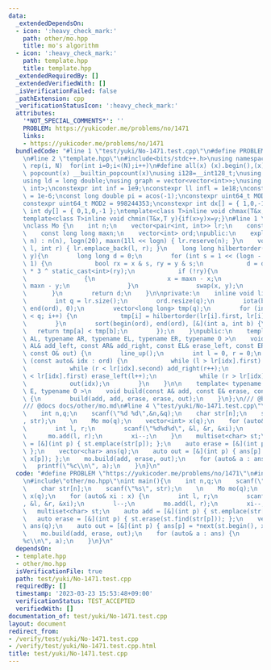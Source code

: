 ```yaml
---
data:
  _extendedDependsOn:
  - icon: ':heavy_check_mark:'
    path: other/mo.hpp
    title: mo's algorithm
  - icon: ':heavy_check_mark:'
    path: template.hpp
    title: template.hpp
  _extendedRequiredBy: []
  _extendedVerifiedWith: []
  _isVerificationFailed: false
  _pathExtension: cpp
  _verificationStatusIcon: ':heavy_check_mark:'
  attributes:
    '*NOT_SPECIAL_COMMENTS*': ''
    PROBLEM: https://yukicoder.me/problems/no/1471
    links:
    - https://yukicoder.me/problems/no/1471
  bundledCode: "#line 1 \"test/yuki/No-1471.test.cpp\"\n#define PROBLEM \"https://yukicoder.me/problems/no/1471\"\
    \n#line 2 \"template.hpp\"\n#include<bits/stdc++.h>\nusing namespace std;\n#define\
    \ rep(i, N)  for(int i=0;i<(N);i++)\n#define all(x) (x).begin(),(x).end()\n#define\
    \ popcount(x) __builtin_popcount(x)\nusing i128=__int128_t;\nusing ll = long long;\n\
    using ld = long double;\nusing graph = vector<vector<int>>;\nusing P = pair<int,\
    \ int>;\nconstexpr int inf = 1e9;\nconstexpr ll infl = 1e18;\nconstexpr ld eps\
    \ = 1e-6;\nconst long double pi = acos(-1);\nconstexpr uint64_t MOD = 1e9 + 7;\n\
    constexpr uint64_t MOD2 = 998244353;\nconstexpr int dx[] = { 1,0,-1,0 };\nconstexpr\
    \ int dy[] = { 0,1,0,-1 };\ntemplate<class T>inline void chmax(T&x,T y){if(x<y)x=y;}\n\
    template<class T>inline void chmin(T&x,T y){if(x>y)x=y;}\n#line 1 \"other/mo.hpp\"\
    \nclass Mo {\n    int n;\n    vector<pair<int, int>> lr;\n    const int logn;\n\
    \    const long long maxn;\n    vector<int> ord;\npublic:\n    explicit Mo(int\
    \ n) : n(n), logn(20), maxn(1ll << logn) { lr.reserve(n); }\n    void add(int\
    \ l, int r) { lr.emplace_back(l, r); }\n    long long hilbertorder(int x, int\
    \ y){\n        long long d = 0;\n        for (int s = 1 << (logn - 1); s; s >>=\
    \ 1) {\n            bool rx = x & s, ry = y & s;\n            d = d << 2 | rx\
    \ * 3 ^ static_cast<int>(ry);\n            if (!ry){\n                if (rx)\n\
    \                {\n                    x = maxn - x;\n                    y =\
    \ maxn - y;\n                }\n                swap(x, y);\n            }\n \
    \       }\n        return d;\n    }\n\nprivate:\n    inline void line_up() {\n\
    \        int q = lr.size();\n        ord.resize(q);\n        iota(begin(ord),\
    \ end(ord), 0);\n        vector<long long> tmp(q);\n        for (int i = 0; i\
    \ < q; i++) {\n            tmp[i] = hilbertorder(lr[i].first, lr[i].second);\n\
    \        }\n        sort(begin(ord), end(ord), [&](int a, int b) {\n         \
    \   return tmp[a] < tmp[b];\n        });\n    }\npublic:\n    template< typename\
    \ AL, typename AR, typename EL, typename ER, typename O >\n    void build(const\
    \ AL& add_left, const AR& add_right, const EL& erase_left, const ER& erase_right,\
    \ const O& out) {\n        line_up();\n        int l = 0, r = 0;\n        for\
    \ (const auto& idx : ord) {\n            while (l > lr[idx].first) add_left(--l);\n\
    \            while (r < lr[idx].second) add_right(r++);\n            while (l\
    \ < lr[idx].first) erase_left(l++);\n            while (r > lr[idx].second) erase_right(--r);\n\
    \            out(idx);\n        }\n    }\n\n    template< typename A, typename\
    \ E, typename O >\n    void build(const A& add, const E& erase, const O& out)\
    \ {\n        build(add, add, erase, erase, out);\n    }\n};\n/// @brief mo's algorithm\n\
    /// @docs docs/other/mo.md\n#line 4 \"test/yuki/No-1471.test.cpp\"\nint main(){\n\
    \    int n,q;\n    scanf(\"%d %d\",&n,&q);\n    char str[n];\n    scanf(\"%s\"\
    , str);\n    \n    Mo mo(q);\n    vector<int> x(q);\n    for (auto& xi : x) {\n\
    \        int l, r;\n        scanf(\"%d%d%d\", &l, &r, &xi);\n        l--;\n  \
    \      mo.add(l, r);\n        xi--;\n    }\n    multiset<char> st;\n    auto add\
    \ = [&](int p) { st.emplace(str[p]); };\n    auto erase = [&](int p) { st.erase(st.find(str[p]));\
    \ };\n    vector<char> ans(q);\n    auto out = [&](int p) { ans[p] = *next(st.begin(),\
    \ x[p]); };\n    mo.build(add, erase, out);\n    for (auto& a : ans) {\n     \
    \   printf(\"%c\\n\", a);\n    }\n}\n"
  code: "#define PROBLEM \"https://yukicoder.me/problems/no/1471\"\n#include\"template.hpp\"\
    \n#include\"other/mo.hpp\"\nint main(){\n    int n,q;\n    scanf(\"%d %d\",&n,&q);\n\
    \    char str[n];\n    scanf(\"%s\", str);\n    \n    Mo mo(q);\n    vector<int>\
    \ x(q);\n    for (auto& xi : x) {\n        int l, r;\n        scanf(\"%d%d%d\"\
    , &l, &r, &xi);\n        l--;\n        mo.add(l, r);\n        xi--;\n    }\n \
    \   multiset<char> st;\n    auto add = [&](int p) { st.emplace(str[p]); };\n \
    \   auto erase = [&](int p) { st.erase(st.find(str[p])); };\n    vector<char>\
    \ ans(q);\n    auto out = [&](int p) { ans[p] = *next(st.begin(), x[p]); };\n\
    \    mo.build(add, erase, out);\n    for (auto& a : ans) {\n        printf(\"\
    %c\\n\", a);\n    }\n}\n"
  dependsOn:
  - template.hpp
  - other/mo.hpp
  isVerificationFile: true
  path: test/yuki/No-1471.test.cpp
  requiredBy: []
  timestamp: '2023-03-23 15:53:48+09:00'
  verificationStatus: TEST_ACCEPTED
  verifiedWith: []
documentation_of: test/yuki/No-1471.test.cpp
layout: document
redirect_from:
- /verify/test/yuki/No-1471.test.cpp
- /verify/test/yuki/No-1471.test.cpp.html
title: test/yuki/No-1471.test.cpp
---
```

